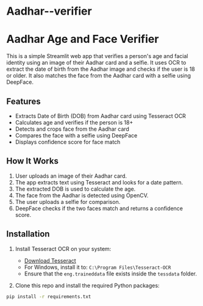 # Aadhar--verifier
# Aadhar Age and Face Verifier

This is a simple Streamlit web app that verifies a person's age and facial identity using an image of their Aadhar card and a selfie. It uses OCR to extract the date of birth from the Aadhar image and checks if the user is 18 or older. It also matches the face from the Aadhar card with a selfie using DeepFace.

## Features

- Extracts Date of Birth (DOB) from Aadhar card using Tesseract OCR
- Calculates age and verifies if the person is 18+
- Detects and crops face from the Aadhar card
- Compares the face with a selfie using DeepFace
- Displays confidence score for face match

## How It Works

1. User uploads an image of their Aadhar card.
2. The app extracts text using Tesseract and looks for a date pattern.
3. The extracted DOB is used to calculate the age.
4. The face from the Aadhar is detected using OpenCV.
5. The user uploads a selfie for comparison.
6. DeepFace checks if the two faces match and returns a confidence score.

## Installation

1. Install Tesseract OCR on your system:
   - [Download Tesseract](https://github.com/tesseract-ocr/tesseract)
   - For Windows, install it to: `C:\Program Files\Tesseract-OCR`
   - Ensure that the `eng.traineddata` file exists inside the `tessdata` folder.

2. Clone this repo and install the required Python packages:

```bash
pip install -r requirements.txt
